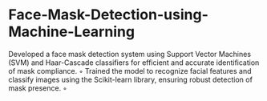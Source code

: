 # Face-Mask-Detection-using-Machine-Learning
 Developed a face mask detection system using Support Vector Machines (SVM) and Haar-Cascade classifiers for efficient and accurate identification of mask compliance. ◦ Trained the model to recognize facial features and classify images using the Scikit-learn library, ensuring robust detection of mask presence. ◦
